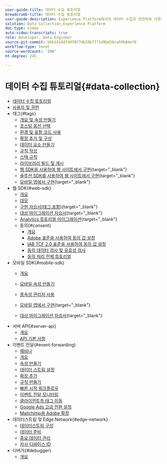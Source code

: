 ```yaml
---
user-guide-title: 데이터 수집 튜토리얼
breadcrumb-title: 데이터 수집 튜토리얼
user-guide-description: Experience Platform에서의 데이터 수집과 관련하여 사용자에게 유용한 사용 방법 비디오 및 튜토리얼입니다.
solution: Data Collection,Experience Platform
doc-type: video
auto-video-transcripts: true
role: Developer, Data Engineer
source-git-commit: b6b1416dfdd7077db20b7771d9bd36ca59b84ef6
workflow-type: tm+mt
source-wordcount: '199'
ht-degree: 24%

---
```



# 데이터 수집 튜토리얼{#data-collection}

+ [데이터 수집 튜토리얼](overview.md)
+ [사용자 및 권한](admin/users-and-permissions.md)
+ 태그{#tags}
   + [개요 및 속성 만들기](tags/create-a-property.md)
   + [호스팅 옵션 선택](tags/choose-a-hosting-option.md)
   + [환경 및 포함 코드 사용](tags/use-environments-and-embed-codes.md)
   + [확장 추가 및 구성](tags/add-and-configure-extensions.md)
   + [데이터 요소 만들기](tags/create-data-elements.md)
   + [규칙 작성](tags/build-rules.md)
   + [스택 규칙](tags/stack-rules.md)
   + [라이브러리 빌드 및 게시](tags/build-and-publish-a-library.md)
   + [웹 SDK을 사용하여 웹 사이트에서 구현](https://experienceleague.adobe.com/ko/docs/platform-learn/implement-web-sdk/overview){target="_blank"}
   + [솔루션 SDK를 사용하여 웹 사이트에서 구현](https://experienceleague.adobe.com/docs/platform-learn/implement-in-websites/overview.html?lang=ko){target="_blank"}
   + [모바일 앱에서 구현](https://experienceleague.adobe.com/ko/docs/platform-learn/implement-mobile-sdk/overview){target="_blank"}
+ 웹 SDK{#web-sdk}
   + [개요](web-sdk/overview.md)
   + [데모](web-sdk/demo.md)
   + [구현 자습서(태그 포함)](https://experienceleague.adobe.com/ko/docs/platform-learn/implement-web-sdk/overview){target="_blank"}
   + [대상 마이그레이션 자습서](https://experienceleague.adobe.com/ko/docs/platform-learn/migrate-target-to-websdk/introduction){target="_blank"}
   + [Analytics 튜토리얼 마이그레이션](https://experienceleague.adobe.com/ko/docs/platform-learn/migrate-analytics-to-websdk/migration-to-websdk-overview){target="_blank"}
   + 동의{#consent}
      + [개요](web-sdk/consent/overview.md)
      + [Adobe 표준을 사용하여 동의 값 설정](web-sdk/consent/set-consent-adobe.md)
      + [IAB TCF 2.0 표준을 사용하여 동의 값 설정](web-sdk/consent/set-consent-iab.md)
      + [동의 데이터 검사 및 유효성 검사](web-sdk/consent/inspect.md)
      + [동의 처리 전체 튜토리얼](web-sdk/consent/tutorial.md)
+ 모바일 SDK{#mobile-sdk}
   + [개요](mobile-sdk/overview.md)
   + [모바일 속성 만들기](mobile-sdk/create-mobile-properties.md)
   + [종속성 관리자 사용](mobile-sdk/use-dependency-managers.md)
   + [모바일 앱에서 구현](https://experienceleague.adobe.com/ko/docs/platform-learn/implement-mobile-sdk/overview){target="_blank"}

   + [대상 마이그레이션 자습서](https://experienceleague.adobe.com/ko/docs/platform-learn/migrate-target-to-mobile-sdk-decisioning/overview){target="_blank"}
+ 서버 API{#server-api}
   + [개요](server-api/overview.md)
   + [API 기본 사항](server-api/introduction.md)
+ 이벤트 전달{#event-forwarding}
   + [웨비나](event-forwarding/webinar.md)
   + [개요](event-forwarding/overview.md)
   + [속성 만들기](event-forwarding/create-a-property.md)
   + [데이터 스트림 설정](event-forwarding/set-up-a-datastream.md)
   + [확장 추가](event-forwarding/add-an-extension.md)
   + [규칙 만들기](event-forwarding/create-a-rule.md)
   + [빠른 시작 워크플로우](event-forwarding/quick-start-workflows.md)
   + [이벤트 전달 모니터링](event-forwarding/monitor.md)
   + [클라이언트측 태그 이동](event-forwarding/consider-moving-tags.md)
   + [Google Ads 고급 전환 설정](event-forwarding/set-up-google-ads-enhanced-conversions.md)
   + [Mailchimp용 Adobe 확장](event-forwarding/adobe-extension-for-mailchimp.md)
+ 데이터스트림 및 Edge Network{#edge-network}
   + [데이터스트림 구성](edge/configure-datastreams.md)
   + [데이터 준비](edge/data-prep.md)
   + [중요 데이터 관리](edge/manage-sensitive-data-in-datastreams.md)
   + [자사 디바이스 ID](edge/generate-first-party-device-ids.md)
+ 디버거{#debugger}
   + [개요](debugger/overview.md)
